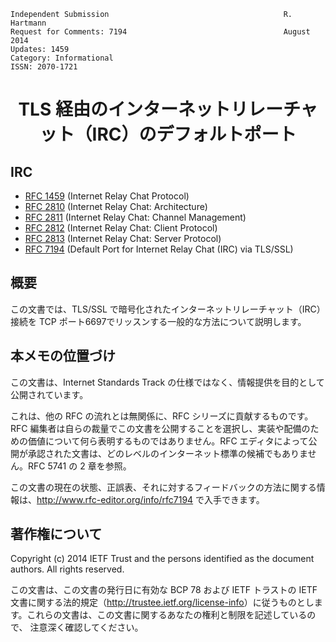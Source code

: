 ```
Independent Submission                                       R. Hartmann
Request for Comments: 7194                                   August 2014
Updates: 1459
Category: Informational
ISSN: 2070-1721
```

<h1 align="center">
TLS 経由のインターネットリレーチャット（IRC）のデフォルトポート
</h1>

## IRC
- [RFC 1459](https://solareenlo.com/rfc1459) (Internet Relay Chat Protocol)
- [RFC 2810](https://solareenlo.com/rfc2810) (Internet Relay Chat: Architecture)
- [RFC 2811](https://solareenlo.com/rfc2811) (Internet Relay Chat: Channel Management)
- [RFC 2812](https://solareenlo.com/rfc2812) (Internet Relay Chat: Client Protocol)
- [RFC 2813](https://solareenlo.com/rfc2813) (Internet Relay Chat: Server Protocol)
- [RFC 7194](https://solareenlo.com/rfc7194) (Default Port for Internet Relay Chat (IRC) via TLS/SSL)

## 概要

この文書では、TLS/SSL で暗号化されたインターネットリレーチャット（IRC）接続を TCP ポート6697でリッスンする一般的な方法について説明します。

## 本メモの位置づけ

この文書は、Internet Standards Track の仕様ではなく、情報提供を目的として公開されています。

これは、他の RFC の流れとは無関係に、RFC シリーズに貢献するものです。RFC 編集者は自らの裁量でこの文書を公開することを選択し、実装や配備のための価値について何ら表明するものではありません。RFC エディタによって公開が承認された文書は、どのレベルのインターネット標準の候補でもありません。RFC 5741 の 2 章を参照。

この文書の現在の状態、正誤表、それに対するフィードバックの方法に関する情報は、<http://www.rfc-editor.org/info/rfc7194> で入手できます。

## 著作権について

Copyright (c) 2014 IETF Trust and the persons identified as the document authors. All rights reserved.

この文書は、この文書の発行日に有効な BCP 78 および IETF トラストの IETF 文書に関する法的規定（<http://trustee.ietf.org/license-info>）に従うものとします。これらの文書は、この文書に関するあなたの権利と制限を記述しているので、 注意深く確認してください。
